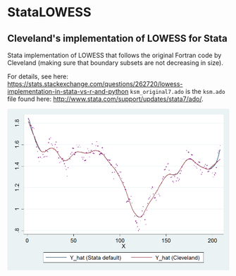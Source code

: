 # StataLOWESS

## Cleveland's implementation of LOWESS for Stata

Stata implementation of LOWESS that follows the original Fortran code by Cleveland (making sure that boundary subsets are not decreasing in size).

For details, see here: https://stats.stackexchange.com/questions/262720/lowess-implementation-in-stata-vs-r-and-python
`ksm_original7.ado` is the `ksm.ado` file found here: http://www.stata.com/support/updates/stata7/ado/.

![Illustration](/Example.png?raw=true "Series diverge in the tails")
